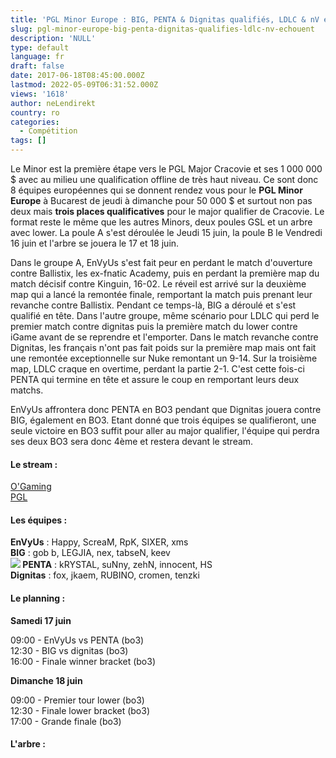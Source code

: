 ```yaml
---
title: 'PGL Minor Europe : BIG, PENTA & Dignitas qualifiés, LDLC & nV échouent'
slug: pgl-minor-europe-big-penta-dignitas-qualifies-ldlc-nv-echouent
description: 'NULL'
type: default
language: fr
draft: false
date: 2017-06-18T08:45:00.000Z
lastmod: 2022-05-09T06:31:52.000Z
views: '1618'
author: neLendirekt
country: ro
categories:
  - Compétition
tags: []
---
```

 Le Minor est la première étape vers le PGL Major Cracovie et ses 1 000 000 $ avec au milieu une qualification offline de très haut niveau. Ce sont donc 8 équipes européennes qui se donnent rendez vous pour le **PGL Minor Europe** à Bucarest de jeudi à dimanche pour 50 000 $ et surtout non pas deux mais **trois places qualificatives** pour le major qualifier de Cracovie. Le format reste le même que les autres Minors, deux poules GSL et un arbre avec lower. La poule A s'est déroulée le Jeudi 15 juin, la poule B le Vendredi 16 juin et l'arbre se jouera le 17 et 18 juin. 

Dans le groupe A, EnVyUs s'est fait peur en perdant le match d'ouverture contre Ballistix, les ex-fnatic Academy, puis en perdant la première map du match décisif contre Kinguin, 16-02\. Le réveil est arrivé sur la deuxième map qui a lancé la remontée finale, remportant la match puis prenant leur revanche contre Ballistix. Pendant ce temps-là, BIG a déroulé et s'est qualifié en tête. Dans l'autre groupe, même scénario pour LDLC qui perd le premier match contre dignitas puis la première match du lower contre iGame avant de se reprendre et l'emporter. Dans le match revanche contre Dignitas, les français n'ont pas fait poids sur la première map mais ont fait une remontée exceptionnelle sur Nuke remontant un 9-14\. Sur la troisième map, LDLC craque en overtime, perdant la partie 2-1\. C'est cette fois-ci PENTA qui termine en tête et assure le coup en remportant leurs deux matchs.

EnVyUs affrontera donc PENTA en BO3 pendant que Dignitas jouera contre BIG, également en BO3\. Etant donné que trois équipes se qualifieront, une seule victoire en BO3 suffit pour aller au major qualifier, l'équipe qui perdra ses deux BO3 sera donc 4ème et restera devant le stream.

#### **Le stream :** 

[O'Gaming](https://www.twitch.tv/ogamingcs)  
[PGL](https://www.twitch.tv/pgl)

#### **Les équipes :** 

**EnVyUs** : Happy, ScreaM, RpK, SIXER, xms  
**BIG** : gob b, LEGJIA, nex, tabseN, keev   
**![](/storage/countries/flag/europe_flag_580d21b984714.gif) PENTA** : kRYSTAL, suNny, zehN, innocent, HS  
**Dignitas** : fox, jkaem, RUBINO, cromen, tenzki 

#### **Le planning :**

**Samedi 17 juin**

09:00 - EnVyUs vs PENTA (bo3)  
12:30 - BIG vs dignitas (bo3)  
16:00 - Finale winner bracket (bo3)

**Dimanche 18 juin**

09:00 - Premier tour lower (bo3)  
12:30 - Finale lower bracket (bo3)  
17:00 - Grande finale (bo3)

#### **L'arbre :**
